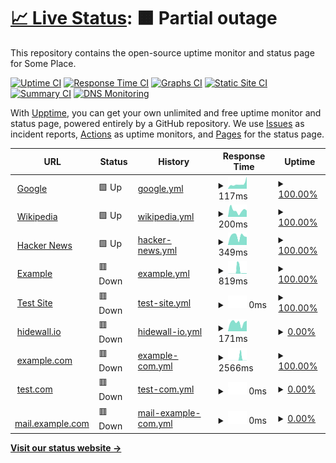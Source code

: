 # [📈 Live Status](https://sashakarcz.github.io): <!--live status--> **🟧 Partial outage**

This repository contains the open-source uptime monitor and status page for Some Place.

[![Uptime CI](https://github.com/sashakarcz/uptime/workflows/Uptime%20CI/badge.svg)](https://github.com/sashakarcz/uptime/actions?query=workflow%3A%22Uptime+CI%22)
[![Response Time CI](https://github.com/sashakarcz/uptime/workflows/Response%20Time%20CI/badge.svg)](https://github.com/sashakarcz/uptime/actions?query=workflow%3A%22Response+Time+CI%22)
[![Graphs CI](https://github.com/sashakarcz/uptime/workflows/Graphs%20CI/badge.svg)](https://github.com/sashakarcz/uptime/actions?query=workflow%3A%22Graphs+CI%22)
[![Static Site CI](https://github.com/sashakarcz/uptime/workflows/Static%20Site%20CI/badge.svg)](https://github.com/sashakarcz/uptime/actions?query=workflow%3A%22Static+Site+CI%22)
[![Summary CI](https://github.com/sashakarcz/uptime/workflows/Summary%20CI/badge.svg)](https://github.com/sashakarcz/uptime/actions?query=workflow%3A%22Summary+CI%22)
[![DNS Monitoring](https://github.com/sashakarcz/uptime/actions/workflows/dns_check.yml/badge.svg)](https://github.com/sashakarcz/uptime/actions/workflows/dns_check.yml)

With [Upptime](https://upptime.js.org), you can get your own unlimited and free uptime monitor and status page, powered entirely by a GitHub repository. We use [Issues](https://github.com/sashakarcz/uptime/issues) as incident reports, [Actions](https://github.com/sashakarcz/uptime/actions) as uptime monitors, and [Pages](https://sashakarcz.github.io) for the status page.

<!--start: status pages-->
<!-- This summary is generated by Upptime (https://github.com/upptime/upptime) -->
<!-- Do not edit this manually, your changes will be overwritten -->
<!-- prettier-ignore -->
| URL | Status | History | Response Time | Uptime |
| --- | ------ | ------- | ------------- | ------ |
| <img alt="" src="https://icons.duckduckgo.com/ip3/www.google.com.ico" height="13"> [Google](https://www.google.com) | 🟩 Up | [google.yml](https://github.com/sashakarcz/uptime/commits/HEAD/history/google.yml) | <details><summary><img alt="Response time graph" src="./graphs/google/response-time-week.png" height="20"> 117ms</summary><br><a href="https://sashakarcz.github.io/uptime/history/google"><img alt="Response time 103" src="https://img.shields.io/endpoint?url=https%3A%2F%2Fraw.githubusercontent.com%2Fsashakarcz%2Fuptime%2FHEAD%2Fapi%2Fgoogle%2Fresponse-time.json"></a><br><a href="https://sashakarcz.github.io/uptime/history/google"><img alt="24-hour response time 287" src="https://img.shields.io/endpoint?url=https%3A%2F%2Fraw.githubusercontent.com%2Fsashakarcz%2Fuptime%2FHEAD%2Fapi%2Fgoogle%2Fresponse-time-day.json"></a><br><a href="https://sashakarcz.github.io/uptime/history/google"><img alt="7-day response time 117" src="https://img.shields.io/endpoint?url=https%3A%2F%2Fraw.githubusercontent.com%2Fsashakarcz%2Fuptime%2FHEAD%2Fapi%2Fgoogle%2Fresponse-time-week.json"></a><br><a href="https://sashakarcz.github.io/uptime/history/google"><img alt="30-day response time 107" src="https://img.shields.io/endpoint?url=https%3A%2F%2Fraw.githubusercontent.com%2Fsashakarcz%2Fuptime%2FHEAD%2Fapi%2Fgoogle%2Fresponse-time-month.json"></a><br><a href="https://sashakarcz.github.io/uptime/history/google"><img alt="1-year response time 103" src="https://img.shields.io/endpoint?url=https%3A%2F%2Fraw.githubusercontent.com%2Fsashakarcz%2Fuptime%2FHEAD%2Fapi%2Fgoogle%2Fresponse-time-year.json"></a></details> | <details><summary><a href="https://sashakarcz.github.io/uptime/history/google">100.00%</a></summary><a href="https://sashakarcz.github.io/uptime/history/google"><img alt="All-time uptime 100.00%" src="https://img.shields.io/endpoint?url=https%3A%2F%2Fraw.githubusercontent.com%2Fsashakarcz%2Fuptime%2FHEAD%2Fapi%2Fgoogle%2Fuptime.json"></a><br><a href="https://sashakarcz.github.io/uptime/history/google"><img alt="24-hour uptime 100.00%" src="https://img.shields.io/endpoint?url=https%3A%2F%2Fraw.githubusercontent.com%2Fsashakarcz%2Fuptime%2FHEAD%2Fapi%2Fgoogle%2Fuptime-day.json"></a><br><a href="https://sashakarcz.github.io/uptime/history/google"><img alt="7-day uptime 100.00%" src="https://img.shields.io/endpoint?url=https%3A%2F%2Fraw.githubusercontent.com%2Fsashakarcz%2Fuptime%2FHEAD%2Fapi%2Fgoogle%2Fuptime-week.json"></a><br><a href="https://sashakarcz.github.io/uptime/history/google"><img alt="30-day uptime 100.00%" src="https://img.shields.io/endpoint?url=https%3A%2F%2Fraw.githubusercontent.com%2Fsashakarcz%2Fuptime%2FHEAD%2Fapi%2Fgoogle%2Fuptime-month.json"></a><br><a href="https://sashakarcz.github.io/uptime/history/google"><img alt="1-year uptime 100.00%" src="https://img.shields.io/endpoint?url=https%3A%2F%2Fraw.githubusercontent.com%2Fsashakarcz%2Fuptime%2FHEAD%2Fapi%2Fgoogle%2Fuptime-year.json"></a></details>
| <img alt="" src="https://icons.duckduckgo.com/ip3/en.wikipedia.org.ico" height="13"> [Wikipedia](https://en.wikipedia.org) | 🟩 Up | [wikipedia.yml](https://github.com/sashakarcz/uptime/commits/HEAD/history/wikipedia.yml) | <details><summary><img alt="Response time graph" src="./graphs/wikipedia/response-time-week.png" height="20"> 200ms</summary><br><a href="https://sashakarcz.github.io/uptime/history/wikipedia"><img alt="Response time 239" src="https://img.shields.io/endpoint?url=https%3A%2F%2Fraw.githubusercontent.com%2Fsashakarcz%2Fuptime%2FHEAD%2Fapi%2Fwikipedia%2Fresponse-time.json"></a><br><a href="https://sashakarcz.github.io/uptime/history/wikipedia"><img alt="24-hour response time 199" src="https://img.shields.io/endpoint?url=https%3A%2F%2Fraw.githubusercontent.com%2Fsashakarcz%2Fuptime%2FHEAD%2Fapi%2Fwikipedia%2Fresponse-time-day.json"></a><br><a href="https://sashakarcz.github.io/uptime/history/wikipedia"><img alt="7-day response time 200" src="https://img.shields.io/endpoint?url=https%3A%2F%2Fraw.githubusercontent.com%2Fsashakarcz%2Fuptime%2FHEAD%2Fapi%2Fwikipedia%2Fresponse-time-week.json"></a><br><a href="https://sashakarcz.github.io/uptime/history/wikipedia"><img alt="30-day response time 255" src="https://img.shields.io/endpoint?url=https%3A%2F%2Fraw.githubusercontent.com%2Fsashakarcz%2Fuptime%2FHEAD%2Fapi%2Fwikipedia%2Fresponse-time-month.json"></a><br><a href="https://sashakarcz.github.io/uptime/history/wikipedia"><img alt="1-year response time 239" src="https://img.shields.io/endpoint?url=https%3A%2F%2Fraw.githubusercontent.com%2Fsashakarcz%2Fuptime%2FHEAD%2Fapi%2Fwikipedia%2Fresponse-time-year.json"></a></details> | <details><summary><a href="https://sashakarcz.github.io/uptime/history/wikipedia">100.00%</a></summary><a href="https://sashakarcz.github.io/uptime/history/wikipedia"><img alt="All-time uptime 100.00%" src="https://img.shields.io/endpoint?url=https%3A%2F%2Fraw.githubusercontent.com%2Fsashakarcz%2Fuptime%2FHEAD%2Fapi%2Fwikipedia%2Fuptime.json"></a><br><a href="https://sashakarcz.github.io/uptime/history/wikipedia"><img alt="24-hour uptime 100.00%" src="https://img.shields.io/endpoint?url=https%3A%2F%2Fraw.githubusercontent.com%2Fsashakarcz%2Fuptime%2FHEAD%2Fapi%2Fwikipedia%2Fuptime-day.json"></a><br><a href="https://sashakarcz.github.io/uptime/history/wikipedia"><img alt="7-day uptime 100.00%" src="https://img.shields.io/endpoint?url=https%3A%2F%2Fraw.githubusercontent.com%2Fsashakarcz%2Fuptime%2FHEAD%2Fapi%2Fwikipedia%2Fuptime-week.json"></a><br><a href="https://sashakarcz.github.io/uptime/history/wikipedia"><img alt="30-day uptime 100.00%" src="https://img.shields.io/endpoint?url=https%3A%2F%2Fraw.githubusercontent.com%2Fsashakarcz%2Fuptime%2FHEAD%2Fapi%2Fwikipedia%2Fuptime-month.json"></a><br><a href="https://sashakarcz.github.io/uptime/history/wikipedia"><img alt="1-year uptime 100.00%" src="https://img.shields.io/endpoint?url=https%3A%2F%2Fraw.githubusercontent.com%2Fsashakarcz%2Fuptime%2FHEAD%2Fapi%2Fwikipedia%2Fuptime-year.json"></a></details>
| <img alt="" src="https://icons.duckduckgo.com/ip3/news.ycombinator.com.ico" height="13"> [Hacker News](https://news.ycombinator.com) | 🟩 Up | [hacker-news.yml](https://github.com/sashakarcz/uptime/commits/HEAD/history/hacker-news.yml) | <details><summary><img alt="Response time graph" src="./graphs/hacker-news/response-time-week.png" height="20"> 349ms</summary><br><a href="https://sashakarcz.github.io/uptime/history/hacker-news"><img alt="Response time 317" src="https://img.shields.io/endpoint?url=https%3A%2F%2Fraw.githubusercontent.com%2Fsashakarcz%2Fuptime%2FHEAD%2Fapi%2Fhacker-news%2Fresponse-time.json"></a><br><a href="https://sashakarcz.github.io/uptime/history/hacker-news"><img alt="24-hour response time 310" src="https://img.shields.io/endpoint?url=https%3A%2F%2Fraw.githubusercontent.com%2Fsashakarcz%2Fuptime%2FHEAD%2Fapi%2Fhacker-news%2Fresponse-time-day.json"></a><br><a href="https://sashakarcz.github.io/uptime/history/hacker-news"><img alt="7-day response time 349" src="https://img.shields.io/endpoint?url=https%3A%2F%2Fraw.githubusercontent.com%2Fsashakarcz%2Fuptime%2FHEAD%2Fapi%2Fhacker-news%2Fresponse-time-week.json"></a><br><a href="https://sashakarcz.github.io/uptime/history/hacker-news"><img alt="30-day response time 304" src="https://img.shields.io/endpoint?url=https%3A%2F%2Fraw.githubusercontent.com%2Fsashakarcz%2Fuptime%2FHEAD%2Fapi%2Fhacker-news%2Fresponse-time-month.json"></a><br><a href="https://sashakarcz.github.io/uptime/history/hacker-news"><img alt="1-year response time 317" src="https://img.shields.io/endpoint?url=https%3A%2F%2Fraw.githubusercontent.com%2Fsashakarcz%2Fuptime%2FHEAD%2Fapi%2Fhacker-news%2Fresponse-time-year.json"></a></details> | <details><summary><a href="https://sashakarcz.github.io/uptime/history/hacker-news">100.00%</a></summary><a href="https://sashakarcz.github.io/uptime/history/hacker-news"><img alt="All-time uptime 100.00%" src="https://img.shields.io/endpoint?url=https%3A%2F%2Fraw.githubusercontent.com%2Fsashakarcz%2Fuptime%2FHEAD%2Fapi%2Fhacker-news%2Fuptime.json"></a><br><a href="https://sashakarcz.github.io/uptime/history/hacker-news"><img alt="24-hour uptime 100.00%" src="https://img.shields.io/endpoint?url=https%3A%2F%2Fraw.githubusercontent.com%2Fsashakarcz%2Fuptime%2FHEAD%2Fapi%2Fhacker-news%2Fuptime-day.json"></a><br><a href="https://sashakarcz.github.io/uptime/history/hacker-news"><img alt="7-day uptime 100.00%" src="https://img.shields.io/endpoint?url=https%3A%2F%2Fraw.githubusercontent.com%2Fsashakarcz%2Fuptime%2FHEAD%2Fapi%2Fhacker-news%2Fuptime-week.json"></a><br><a href="https://sashakarcz.github.io/uptime/history/hacker-news"><img alt="30-day uptime 100.00%" src="https://img.shields.io/endpoint?url=https%3A%2F%2Fraw.githubusercontent.com%2Fsashakarcz%2Fuptime%2FHEAD%2Fapi%2Fhacker-news%2Fuptime-month.json"></a><br><a href="https://sashakarcz.github.io/uptime/history/hacker-news"><img alt="1-year uptime 100.00%" src="https://img.shields.io/endpoint?url=https%3A%2F%2Fraw.githubusercontent.com%2Fsashakarcz%2Fuptime%2FHEAD%2Fapi%2Fhacker-news%2Fuptime-year.json"></a></details>
| <img alt="" src="https://icons.duckduckgo.com/ip3/example.com.ico" height="13"> [Example](https://example.com) | 🟥 Down | [example.yml](https://github.com/sashakarcz/uptime/commits/HEAD/history/example.yml) | <details><summary><img alt="Response time graph" src="./graphs/example/response-time-week.png" height="20"> 819ms</summary><br><a href="https://sashakarcz.github.io/uptime/history/example"><img alt="Response time 181" src="https://img.shields.io/endpoint?url=https%3A%2F%2Fraw.githubusercontent.com%2Fsashakarcz%2Fuptime%2FHEAD%2Fapi%2Fexample%2Fresponse-time.json"></a><br><a href="https://sashakarcz.github.io/uptime/history/example"><img alt="24-hour response time 141" src="https://img.shields.io/endpoint?url=https%3A%2F%2Fraw.githubusercontent.com%2Fsashakarcz%2Fuptime%2FHEAD%2Fapi%2Fexample%2Fresponse-time-day.json"></a><br><a href="https://sashakarcz.github.io/uptime/history/example"><img alt="7-day response time 819" src="https://img.shields.io/endpoint?url=https%3A%2F%2Fraw.githubusercontent.com%2Fsashakarcz%2Fuptime%2FHEAD%2Fapi%2Fexample%2Fresponse-time-week.json"></a><br><a href="https://sashakarcz.github.io/uptime/history/example"><img alt="30-day response time 383" src="https://img.shields.io/endpoint?url=https%3A%2F%2Fraw.githubusercontent.com%2Fsashakarcz%2Fuptime%2FHEAD%2Fapi%2Fexample%2Fresponse-time-month.json"></a><br><a href="https://sashakarcz.github.io/uptime/history/example"><img alt="1-year response time 181" src="https://img.shields.io/endpoint?url=https%3A%2F%2Fraw.githubusercontent.com%2Fsashakarcz%2Fuptime%2FHEAD%2Fapi%2Fexample%2Fresponse-time-year.json"></a></details> | <details><summary><a href="https://sashakarcz.github.io/uptime/history/example">100.00%</a></summary><a href="https://sashakarcz.github.io/uptime/history/example"><img alt="All-time uptime 100.00%" src="https://img.shields.io/endpoint?url=https%3A%2F%2Fraw.githubusercontent.com%2Fsashakarcz%2Fuptime%2FHEAD%2Fapi%2Fexample%2Fuptime.json"></a><br><a href="https://sashakarcz.github.io/uptime/history/example"><img alt="24-hour uptime 100.00%" src="https://img.shields.io/endpoint?url=https%3A%2F%2Fraw.githubusercontent.com%2Fsashakarcz%2Fuptime%2FHEAD%2Fapi%2Fexample%2Fuptime-day.json"></a><br><a href="https://sashakarcz.github.io/uptime/history/example"><img alt="7-day uptime 100.00%" src="https://img.shields.io/endpoint?url=https%3A%2F%2Fraw.githubusercontent.com%2Fsashakarcz%2Fuptime%2FHEAD%2Fapi%2Fexample%2Fuptime-week.json"></a><br><a href="https://sashakarcz.github.io/uptime/history/example"><img alt="30-day uptime 100.00%" src="https://img.shields.io/endpoint?url=https%3A%2F%2Fraw.githubusercontent.com%2Fsashakarcz%2Fuptime%2FHEAD%2Fapi%2Fexample%2Fuptime-month.json"></a><br><a href="https://sashakarcz.github.io/uptime/history/example"><img alt="1-year uptime 100.00%" src="https://img.shields.io/endpoint?url=https%3A%2F%2Fraw.githubusercontent.com%2Fsashakarcz%2Fuptime%2FHEAD%2Fapi%2Fexample%2Fuptime-year.json"></a></details>
| <img alt="" src="https://icons.duckduckgo.com/ip3/test.com.ico" height="13"> [Test Site](https://test.com) | 🟥 Down | [test-site.yml](https://github.com/sashakarcz/uptime/commits/HEAD/history/test-site.yml) | <details><summary><img alt="Response time graph" src="./graphs/test-site/response-time-week.png" height="20"> 0ms</summary><br><a href="https://sashakarcz.github.io/uptime/history/test-site"><img alt="Response time 3213" src="https://img.shields.io/endpoint?url=https%3A%2F%2Fraw.githubusercontent.com%2Fsashakarcz%2Fuptime%2FHEAD%2Fapi%2Ftest-site%2Fresponse-time.json"></a><br><a href="https://sashakarcz.github.io/uptime/history/test-site"><img alt="24-hour response time 0" src="https://img.shields.io/endpoint?url=https%3A%2F%2Fraw.githubusercontent.com%2Fsashakarcz%2Fuptime%2FHEAD%2Fapi%2Ftest-site%2Fresponse-time-day.json"></a><br><a href="https://sashakarcz.github.io/uptime/history/test-site"><img alt="7-day response time 0" src="https://img.shields.io/endpoint?url=https%3A%2F%2Fraw.githubusercontent.com%2Fsashakarcz%2Fuptime%2FHEAD%2Fapi%2Ftest-site%2Fresponse-time-week.json"></a><br><a href="https://sashakarcz.github.io/uptime/history/test-site"><img alt="30-day response time 0" src="https://img.shields.io/endpoint?url=https%3A%2F%2Fraw.githubusercontent.com%2Fsashakarcz%2Fuptime%2FHEAD%2Fapi%2Ftest-site%2Fresponse-time-month.json"></a><br><a href="https://sashakarcz.github.io/uptime/history/test-site"><img alt="1-year response time 3213" src="https://img.shields.io/endpoint?url=https%3A%2F%2Fraw.githubusercontent.com%2Fsashakarcz%2Fuptime%2FHEAD%2Fapi%2Ftest-site%2Fresponse-time-year.json"></a></details> | <details><summary><a href="https://sashakarcz.github.io/uptime/history/test-site">100.00%</a></summary><a href="https://sashakarcz.github.io/uptime/history/test-site"><img alt="All-time uptime 100.00%" src="https://img.shields.io/endpoint?url=https%3A%2F%2Fraw.githubusercontent.com%2Fsashakarcz%2Fuptime%2FHEAD%2Fapi%2Ftest-site%2Fuptime.json"></a><br><a href="https://sashakarcz.github.io/uptime/history/test-site"><img alt="24-hour uptime 100.00%" src="https://img.shields.io/endpoint?url=https%3A%2F%2Fraw.githubusercontent.com%2Fsashakarcz%2Fuptime%2FHEAD%2Fapi%2Ftest-site%2Fuptime-day.json"></a><br><a href="https://sashakarcz.github.io/uptime/history/test-site"><img alt="7-day uptime 100.00%" src="https://img.shields.io/endpoint?url=https%3A%2F%2Fraw.githubusercontent.com%2Fsashakarcz%2Fuptime%2FHEAD%2Fapi%2Ftest-site%2Fuptime-week.json"></a><br><a href="https://sashakarcz.github.io/uptime/history/test-site"><img alt="30-day uptime 100.00%" src="https://img.shields.io/endpoint?url=https%3A%2F%2Fraw.githubusercontent.com%2Fsashakarcz%2Fuptime%2FHEAD%2Fapi%2Ftest-site%2Fuptime-month.json"></a><br><a href="https://sashakarcz.github.io/uptime/history/test-site"><img alt="1-year uptime 100.00%" src="https://img.shields.io/endpoint?url=https%3A%2F%2Fraw.githubusercontent.com%2Fsashakarcz%2Fuptime%2FHEAD%2Fapi%2Ftest-site%2Fuptime-year.json"></a></details>
| <img alt="" src="https://icons.duckduckgo.com/ip3/hidewall.io.ico" height="13"> [hidewall.io](https://hidewall.io) | 🟥 Down | [hidewall-io.yml](https://github.com/sashakarcz/uptime/commits/HEAD/history/hidewall-io.yml) | <details><summary><img alt="Response time graph" src="./graphs/hidewall-io/response-time-week.png" height="20"> 171ms</summary><br><a href="https://sashakarcz.github.io/uptime/history/hidewall-io"><img alt="Response time 182" src="https://img.shields.io/endpoint?url=https%3A%2F%2Fraw.githubusercontent.com%2Fsashakarcz%2Fuptime%2FHEAD%2Fapi%2Fhidewall-io%2Fresponse-time.json"></a><br><a href="https://sashakarcz.github.io/uptime/history/hidewall-io"><img alt="24-hour response time 207" src="https://img.shields.io/endpoint?url=https%3A%2F%2Fraw.githubusercontent.com%2Fsashakarcz%2Fuptime%2FHEAD%2Fapi%2Fhidewall-io%2Fresponse-time-day.json"></a><br><a href="https://sashakarcz.github.io/uptime/history/hidewall-io"><img alt="7-day response time 171" src="https://img.shields.io/endpoint?url=https%3A%2F%2Fraw.githubusercontent.com%2Fsashakarcz%2Fuptime%2FHEAD%2Fapi%2Fhidewall-io%2Fresponse-time-week.json"></a><br><a href="https://sashakarcz.github.io/uptime/history/hidewall-io"><img alt="30-day response time 172" src="https://img.shields.io/endpoint?url=https%3A%2F%2Fraw.githubusercontent.com%2Fsashakarcz%2Fuptime%2FHEAD%2Fapi%2Fhidewall-io%2Fresponse-time-month.json"></a><br><a href="https://sashakarcz.github.io/uptime/history/hidewall-io"><img alt="1-year response time 182" src="https://img.shields.io/endpoint?url=https%3A%2F%2Fraw.githubusercontent.com%2Fsashakarcz%2Fuptime%2FHEAD%2Fapi%2Fhidewall-io%2Fresponse-time-year.json"></a></details> | <details><summary><a href="https://sashakarcz.github.io/uptime/history/hidewall-io">0.00%</a></summary><a href="https://sashakarcz.github.io/uptime/history/hidewall-io"><img alt="All-time uptime 0.00%" src="https://img.shields.io/endpoint?url=https%3A%2F%2Fraw.githubusercontent.com%2Fsashakarcz%2Fuptime%2FHEAD%2Fapi%2Fhidewall-io%2Fuptime.json"></a><br><a href="https://sashakarcz.github.io/uptime/history/hidewall-io"><img alt="24-hour uptime 0.00%" src="https://img.shields.io/endpoint?url=https%3A%2F%2Fraw.githubusercontent.com%2Fsashakarcz%2Fuptime%2FHEAD%2Fapi%2Fhidewall-io%2Fuptime-day.json"></a><br><a href="https://sashakarcz.github.io/uptime/history/hidewall-io"><img alt="7-day uptime 0.00%" src="https://img.shields.io/endpoint?url=https%3A%2F%2Fraw.githubusercontent.com%2Fsashakarcz%2Fuptime%2FHEAD%2Fapi%2Fhidewall-io%2Fuptime-week.json"></a><br><a href="https://sashakarcz.github.io/uptime/history/hidewall-io"><img alt="30-day uptime 0.00%" src="https://img.shields.io/endpoint?url=https%3A%2F%2Fraw.githubusercontent.com%2Fsashakarcz%2Fuptime%2FHEAD%2Fapi%2Fhidewall-io%2Fuptime-month.json"></a><br><a href="https://sashakarcz.github.io/uptime/history/hidewall-io"><img alt="1-year uptime 0.00%" src="https://img.shields.io/endpoint?url=https%3A%2F%2Fraw.githubusercontent.com%2Fsashakarcz%2Fuptime%2FHEAD%2Fapi%2Fhidewall-io%2Fuptime-year.json"></a></details>
| <img alt="" src="https://icons.duckduckgo.com/ip3/example.com.ico" height="13"> [example.com](http://example.com) | 🟥 Down | [example-com.yml](https://github.com/sashakarcz/uptime/commits/HEAD/history/example-com.yml) | <details><summary><img alt="Response time graph" src="./graphs/example-com/response-time-week.png" height="20"> 2566ms</summary><br><a href="https://sashakarcz.github.io/uptime/history/example-com"><img alt="Response time 296" src="https://img.shields.io/endpoint?url=https%3A%2F%2Fraw.githubusercontent.com%2Fsashakarcz%2Fuptime%2FHEAD%2Fapi%2Fexample-com%2Fresponse-time.json"></a><br><a href="https://sashakarcz.github.io/uptime/history/example-com"><img alt="24-hour response time 124" src="https://img.shields.io/endpoint?url=https%3A%2F%2Fraw.githubusercontent.com%2Fsashakarcz%2Fuptime%2FHEAD%2Fapi%2Fexample-com%2Fresponse-time-day.json"></a><br><a href="https://sashakarcz.github.io/uptime/history/example-com"><img alt="7-day response time 2566" src="https://img.shields.io/endpoint?url=https%3A%2F%2Fraw.githubusercontent.com%2Fsashakarcz%2Fuptime%2FHEAD%2Fapi%2Fexample-com%2Fresponse-time-week.json"></a><br><a href="https://sashakarcz.github.io/uptime/history/example-com"><img alt="30-day response time 764" src="https://img.shields.io/endpoint?url=https%3A%2F%2Fraw.githubusercontent.com%2Fsashakarcz%2Fuptime%2FHEAD%2Fapi%2Fexample-com%2Fresponse-time-month.json"></a><br><a href="https://sashakarcz.github.io/uptime/history/example-com"><img alt="1-year response time 296" src="https://img.shields.io/endpoint?url=https%3A%2F%2Fraw.githubusercontent.com%2Fsashakarcz%2Fuptime%2FHEAD%2Fapi%2Fexample-com%2Fresponse-time-year.json"></a></details> | <details><summary><a href="https://sashakarcz.github.io/uptime/history/example-com">100.00%</a></summary><a href="https://sashakarcz.github.io/uptime/history/example-com"><img alt="All-time uptime 100.00%" src="https://img.shields.io/endpoint?url=https%3A%2F%2Fraw.githubusercontent.com%2Fsashakarcz%2Fuptime%2FHEAD%2Fapi%2Fexample-com%2Fuptime.json"></a><br><a href="https://sashakarcz.github.io/uptime/history/example-com"><img alt="24-hour uptime 100.00%" src="https://img.shields.io/endpoint?url=https%3A%2F%2Fraw.githubusercontent.com%2Fsashakarcz%2Fuptime%2FHEAD%2Fapi%2Fexample-com%2Fuptime-day.json"></a><br><a href="https://sashakarcz.github.io/uptime/history/example-com"><img alt="7-day uptime 100.00%" src="https://img.shields.io/endpoint?url=https%3A%2F%2Fraw.githubusercontent.com%2Fsashakarcz%2Fuptime%2FHEAD%2Fapi%2Fexample-com%2Fuptime-week.json"></a><br><a href="https://sashakarcz.github.io/uptime/history/example-com"><img alt="30-day uptime 100.00%" src="https://img.shields.io/endpoint?url=https%3A%2F%2Fraw.githubusercontent.com%2Fsashakarcz%2Fuptime%2FHEAD%2Fapi%2Fexample-com%2Fuptime-month.json"></a><br><a href="https://sashakarcz.github.io/uptime/history/example-com"><img alt="1-year uptime 100.00%" src="https://img.shields.io/endpoint?url=https%3A%2F%2Fraw.githubusercontent.com%2Fsashakarcz%2Fuptime%2FHEAD%2Fapi%2Fexample-com%2Fuptime-year.json"></a></details>
| <img alt="" src="https://icons.duckduckgo.com/ip3/test.com.ico" height="13"> [test.com](http://test.com) | 🟥 Down | [test-com.yml](https://github.com/sashakarcz/uptime/commits/HEAD/history/test-com.yml) | <details><summary><img alt="Response time graph" src="./graphs/test-com/response-time-week.png" height="20"> 0ms</summary><br><a href="https://sashakarcz.github.io/uptime/history/test-com"><img alt="Response time 2995" src="https://img.shields.io/endpoint?url=https%3A%2F%2Fraw.githubusercontent.com%2Fsashakarcz%2Fuptime%2FHEAD%2Fapi%2Ftest-com%2Fresponse-time.json"></a><br><a href="https://sashakarcz.github.io/uptime/history/test-com"><img alt="24-hour response time 0" src="https://img.shields.io/endpoint?url=https%3A%2F%2Fraw.githubusercontent.com%2Fsashakarcz%2Fuptime%2FHEAD%2Fapi%2Ftest-com%2Fresponse-time-day.json"></a><br><a href="https://sashakarcz.github.io/uptime/history/test-com"><img alt="7-day response time 0" src="https://img.shields.io/endpoint?url=https%3A%2F%2Fraw.githubusercontent.com%2Fsashakarcz%2Fuptime%2FHEAD%2Fapi%2Ftest-com%2Fresponse-time-week.json"></a><br><a href="https://sashakarcz.github.io/uptime/history/test-com"><img alt="30-day response time 1620" src="https://img.shields.io/endpoint?url=https%3A%2F%2Fraw.githubusercontent.com%2Fsashakarcz%2Fuptime%2FHEAD%2Fapi%2Ftest-com%2Fresponse-time-month.json"></a><br><a href="https://sashakarcz.github.io/uptime/history/test-com"><img alt="1-year response time 2995" src="https://img.shields.io/endpoint?url=https%3A%2F%2Fraw.githubusercontent.com%2Fsashakarcz%2Fuptime%2FHEAD%2Fapi%2Ftest-com%2Fresponse-time-year.json"></a></details> | <details><summary><a href="https://sashakarcz.github.io/uptime/history/test-com">0.00%</a></summary><a href="https://sashakarcz.github.io/uptime/history/test-com"><img alt="All-time uptime 0.00%" src="https://img.shields.io/endpoint?url=https%3A%2F%2Fraw.githubusercontent.com%2Fsashakarcz%2Fuptime%2FHEAD%2Fapi%2Ftest-com%2Fuptime.json"></a><br><a href="https://sashakarcz.github.io/uptime/history/test-com"><img alt="24-hour uptime 0.00%" src="https://img.shields.io/endpoint?url=https%3A%2F%2Fraw.githubusercontent.com%2Fsashakarcz%2Fuptime%2FHEAD%2Fapi%2Ftest-com%2Fuptime-day.json"></a><br><a href="https://sashakarcz.github.io/uptime/history/test-com"><img alt="7-day uptime 0.00%" src="https://img.shields.io/endpoint?url=https%3A%2F%2Fraw.githubusercontent.com%2Fsashakarcz%2Fuptime%2FHEAD%2Fapi%2Ftest-com%2Fuptime-week.json"></a><br><a href="https://sashakarcz.github.io/uptime/history/test-com"><img alt="30-day uptime 0.00%" src="https://img.shields.io/endpoint?url=https%3A%2F%2Fraw.githubusercontent.com%2Fsashakarcz%2Fuptime%2FHEAD%2Fapi%2Ftest-com%2Fuptime-month.json"></a><br><a href="https://sashakarcz.github.io/uptime/history/test-com"><img alt="1-year uptime 0.00%" src="https://img.shields.io/endpoint?url=https%3A%2F%2Fraw.githubusercontent.com%2Fsashakarcz%2Fuptime%2FHEAD%2Fapi%2Ftest-com%2Fuptime-year.json"></a></details>
| <img alt="" src="https://icons.duckduckgo.com/ip3/mail.example.com.ico" height="13"> [mail.example.com](http://mail.example.com) | 🟥 Down | [mail-example-com.yml](https://github.com/sashakarcz/uptime/commits/HEAD/history/mail-example-com.yml) | <details><summary><img alt="Response time graph" src="./graphs/mail-example-com/response-time-week.png" height="20"> 0ms</summary><br><a href="https://sashakarcz.github.io/uptime/history/mail-example-com"><img alt="Response time 0" src="https://img.shields.io/endpoint?url=https%3A%2F%2Fraw.githubusercontent.com%2Fsashakarcz%2Fuptime%2FHEAD%2Fapi%2Fmail-example-com%2Fresponse-time.json"></a><br><a href="https://sashakarcz.github.io/uptime/history/mail-example-com"><img alt="24-hour response time 0" src="https://img.shields.io/endpoint?url=https%3A%2F%2Fraw.githubusercontent.com%2Fsashakarcz%2Fuptime%2FHEAD%2Fapi%2Fmail-example-com%2Fresponse-time-day.json"></a><br><a href="https://sashakarcz.github.io/uptime/history/mail-example-com"><img alt="7-day response time 0" src="https://img.shields.io/endpoint?url=https%3A%2F%2Fraw.githubusercontent.com%2Fsashakarcz%2Fuptime%2FHEAD%2Fapi%2Fmail-example-com%2Fresponse-time-week.json"></a><br><a href="https://sashakarcz.github.io/uptime/history/mail-example-com"><img alt="30-day response time 0" src="https://img.shields.io/endpoint?url=https%3A%2F%2Fraw.githubusercontent.com%2Fsashakarcz%2Fuptime%2FHEAD%2Fapi%2Fmail-example-com%2Fresponse-time-month.json"></a><br><a href="https://sashakarcz.github.io/uptime/history/mail-example-com"><img alt="1-year response time 0" src="https://img.shields.io/endpoint?url=https%3A%2F%2Fraw.githubusercontent.com%2Fsashakarcz%2Fuptime%2FHEAD%2Fapi%2Fmail-example-com%2Fresponse-time-year.json"></a></details> | <details><summary><a href="https://sashakarcz.github.io/uptime/history/mail-example-com">0.00%</a></summary><a href="https://sashakarcz.github.io/uptime/history/mail-example-com"><img alt="All-time uptime 0.00%" src="https://img.shields.io/endpoint?url=https%3A%2F%2Fraw.githubusercontent.com%2Fsashakarcz%2Fuptime%2FHEAD%2Fapi%2Fmail-example-com%2Fuptime.json"></a><br><a href="https://sashakarcz.github.io/uptime/history/mail-example-com"><img alt="24-hour uptime 0.00%" src="https://img.shields.io/endpoint?url=https%3A%2F%2Fraw.githubusercontent.com%2Fsashakarcz%2Fuptime%2FHEAD%2Fapi%2Fmail-example-com%2Fuptime-day.json"></a><br><a href="https://sashakarcz.github.io/uptime/history/mail-example-com"><img alt="7-day uptime 0.00%" src="https://img.shields.io/endpoint?url=https%3A%2F%2Fraw.githubusercontent.com%2Fsashakarcz%2Fuptime%2FHEAD%2Fapi%2Fmail-example-com%2Fuptime-week.json"></a><br><a href="https://sashakarcz.github.io/uptime/history/mail-example-com"><img alt="30-day uptime 0.00%" src="https://img.shields.io/endpoint?url=https%3A%2F%2Fraw.githubusercontent.com%2Fsashakarcz%2Fuptime%2FHEAD%2Fapi%2Fmail-example-com%2Fuptime-month.json"></a><br><a href="https://sashakarcz.github.io/uptime/history/mail-example-com"><img alt="1-year uptime 0.00%" src="https://img.shields.io/endpoint?url=https%3A%2F%2Fraw.githubusercontent.com%2Fsashakarcz%2Fuptime%2FHEAD%2Fapi%2Fmail-example-com%2Fuptime-year.json"></a></details>

<!--end: status pages-->

[**Visit our status website →**](https://sashakarcz.github.io)
